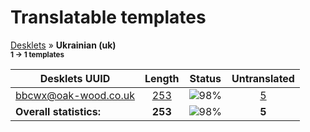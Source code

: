 # Translatable templates
[Desklets](../README.md) &#187; **Ukrainian (uk)**
<br><sub>**1 &#8594; 1 templates**</sub>

Desklets UUID | Length | Status | Untranslated
------------|:------:|:------:|:-----------:
[bbcwx@oak-wood.co.uk](../desklets-status/bbcwx@oak-wood.co.uk/README.md) | [253](../desklets-status/bbcwx@oak-wood.co.uk/po/uk.po) | ![98%](http://progressed.io/bar/98) | [5](../desklets-status/bbcwx@oak-wood.co.uk/untranslated-po/uk.md)
**Overall statistics:** | **253** | ![98%](http://progressed.io/bar/98) | **5**
